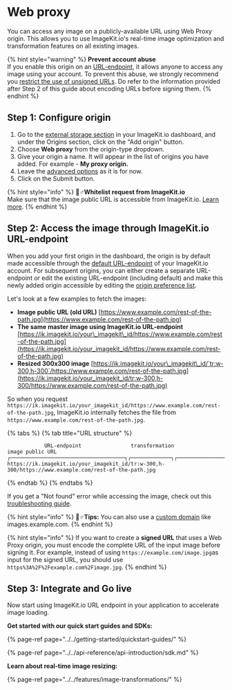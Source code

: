 # Web proxy

You can access any image on a publicly-available URL using Web Proxy origin. This allows you to use ImageKit.io's real-time image optimization and transformation features on all existing images.

{% hint style="warning" %}
**Prevent account abuse**  
If you enable this origin on an [URL-endpoint](../url-endpoints.md), it allows anyone to access any image using your account. To prevent this abuse, we strongly recommend you [restrict the use of unsigned URLs](../../features/security/#restricting-unsigned-urls). Do refer to the information provided after Step 2 of this guide about encoding URLs before signing them.
{% endhint %}

## Step 1: Configure origin

1. Go to the [external storage section](https://imagekit.io/dashboard#external-storage) in your ImageKit.io dashboard, and under the Origins section, click on the "Add origin" button.
2. Choose **Web proxy** from the origin-type dropdown.
3. Give your origin a name. It will appear in the list of origins you have added. For example - **My proxy origin.**
4. Leave the [advanced options](web-server-origin.md#advanced-options-for-web-server-origin) as it is for now.
5. Click on the Submit button.

{% hint style="info" %}
🧙♂**Whitelist request from ImageKit.io**  
Make sure that the image public URL is accessible from ImageKit.io. [Learn more](web-server-origin.md#whitelist-request-from-imagekit-io).
{% endhint %}

## Step 2: Access the image through ImageKit.io URL-endpoint

When you add your first origin in the dashboard, the origin is by default made accessible through the [default URL-endpoint](../url-endpoints.md#default-url-endpoint) of your ImageKit.io account. For subsequent origins, you can either create a separate URL-endpoint or edit the existing URL-endpoint \(including default\) and make this newly added origin accessible by editing the [origin preference list](../url-endpoints.md#image-origin-preference). 

Let's look at a few examples to fetch the images:

* **Image public URL \(old URL\)** [https://www.example.com/rest-of-the-path.jpg](https://www.example.com/rest-of-the-path.jpg)
* **The same master image using ImageKit.io URL-endpoint** [https://ik.imagekit.io/your\_imagekit\_id/https://www.example.com/rest-of-the-path.jpg](https://ik.imagekit.io/your_imagekit_id/https://www.example.com/rest-of-the-path.jpg)
* **Resized 300x300 image** [https://ik.imagekit.io/your\_imagekit\_id/`tr:w-300,h-300`/https://www.example.com/rest-of-the-path.jpg](https://ik.imagekit.io/your_imagekit_id/tr:w-300,h-300/https://www.example.com/rest-of-the-path.jpg)

So when you request `https://ik.imagekit.io/your_imagekit_id/https://www.example.com/rest-of-the-path.jpg`, ImageKit.io internally fetches the file from `https://www.example.com/rest-of-the-path.jpg`.

{% tabs %}
{% tab title="URL structure" %}
```markup
            URL-endpoint                transformation              image public URL                                    
┌─────────────────────────────────────┐┌─────────────┐┌───────────────────────────────────────────┐
https://ik.imagekit.io/your_imagekit_id/tr:w-300,h-300/https://www.example.com/rest-of-the-path.jpg
```
{% endtab %}
{% endtabs %}

If you get a "Not found" error while accessing the image, check out this [troubleshooting guide](../404-not-found-error-troubleshooting.md).

{% hint style="info" %}
🧙♂**Tips:** You can also use a [custom domain](../../testing-and-infrastructure-setup/using-custom-domain-name.md) like images.example.com.
{% endhint %}

{% hint style="info" %}
If you want to create a **signed URL** that uses a Web Proxy origin, you must encode the complete URL of the input image before signing it. For example, instead of using `https://example.com/image.jpg`as input for the signed URL, you should use `https%3A%2F%2Fexample.com%2Fimage.jpg`.
{% endhint %}

## Step 3: Integrate and Go live

Now start using ImageKit.io URL endpoint in your application to accelerate image loading.

**Get started with our quick start guides and SDKs:**

{% page-ref page="../../getting-started/quickstart-guides/" %}

{% page-ref page="../../api-reference/api-introduction/sdk.md" %}

**Learn about real-time image resizing:**

{% page-ref page="../../features/image-transformations/" %}

